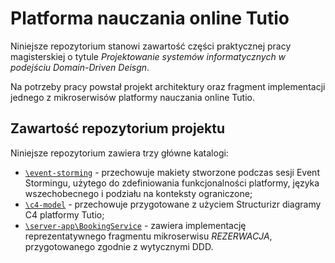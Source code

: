 # Platforma nauczania online Tutio

Niniejsze repozytorium stanowi zawartość części praktycznej pracy magisterskiej o tytule *Projektowanie systemów informatycznych w podejściu Domain-Driven Deisgn*.

Na potrzeby pracy powstał projekt architektury oraz fragment implementacji jednego z mikroserwisów platformy nauczania online Tutio.

## Zawartość repozytorium projektu

Niniejsze repozytorium zawiera trzy główne katalogi:

- [`\event-storming`](/event-storming) - przechowuje makiety stworzone podczas sesji Event Stormingu, użytego do zdefiniowania funkcjonalności platformy, języka wszechobecnego i podziału na konteksty ograniczone;
- [`\c4-model`](/c4-model) - przechowuje przygotowane z użyciem Structurizr diagramy C4 platformy Tutio;
- [`\server-app\BookingService`](/server-app/BookingService) - zawiera implementację reprezentatywnego fragmentu mikroserwisu *REZERWACJA*, przygotowanego zgodnie z wytycznymi DDD.
